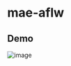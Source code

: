 # mae-aflw
## Demo
![image](https://github.com/tuyenldhust/mae-aflw/assets/19906050/694769ce-f7aa-4b55-88d2-14b06771dd36)
